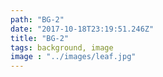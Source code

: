 ```yaml
---
path: "BG-2"
date: "2017-10-18T23:19:51.246Z"
title: "BG-2"
tags: background, image
image : "../images/leaf.jpg"
---
```

